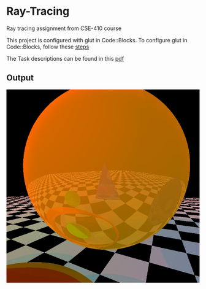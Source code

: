 # Ray-Tracing
Ray tracing assignment from CSE-410 course

This project is configured with glut in Code::Blocks. To configure glut in Code::Blocks, follow these [steps](http://www.sci.brooklyn.cuny.edu/~goetz/codeblocks/glut/)

The Task descriptions can be found in this [pdf](https://github.com/mohib181/Ray-Tracing/blob/main/Offline%203%20Specs.pdf)

## Output
![out.bmp](https://github.com/mohib181/Ray-Tracing/blob/main/out.bmp)

